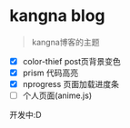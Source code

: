 # kangna blog

> kangna博客的主题


- [x] color-thief post页背景变色
- [x] prism 代码高亮
- [x] nprogress 页面加载进度条
- [ ] 个人页面(anime.js)

开发中:D